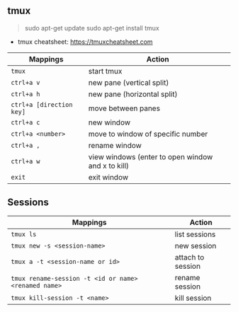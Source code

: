 ## tmux

<blockquote>
sudo apt-get update
sudo apt-get install tmux
</blockquote>

- tmux cheatsheet: https://tmuxcheatsheet.com

| Mappings                 | Action                                            |
| ------------------------ | ------------------------------------------------- |
| `tmux`                   | start tmux                                        |
| `ctrl+a v`               | new pane (vertical split)                         |
| `ctrl+a h`               | new pane (horizontal split)                       |
| `ctrl+a [direction key]` | move between panes                                |
| `ctrl+a c`               | new window                                        |
| `ctrl+a <number>`        | move to window of specific number                 |
| `ctrl+a ,`               | rename window                                     |
| `ctrl+a w`               | view windows (enter to open window and x to kill) |
| `exit`                   | exit window                                       |

## Sessions

| Mappings                                             | Action            |
| ---------------------------------------------------- | ----------------- |
| `tmux ls`                                            | list sessions     |
| `tmux new -s <session-name>`                         | new session       |
| `tmux a -t <session-name or id>`                     | attach to session |
| `tmux rename-session -t <id or name> <renamed name>` | rename session    |
| `tmux kill-session -t <name> `                       | kill session      |
